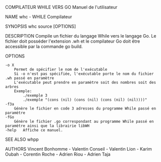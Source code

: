 COMPILATEUR WHILE VERS GO		    Manuel de l'utilisateur

NAME
	whc - WHILE Compilateur
	

SYNOPSIS
	whc source [OPTIONS] 

DESCRIPTION
	Compile un fichier du langage While vers le langage Go. Le fichier doit posséder l'extension .wh et le compilateur Go doit être accessible 	par la commande go build.

OPTIONS

	-o X
		Permet de spécifier le nom de l'exécutable
		Si -o n'est pas spécifiée, l'exécutable porte le nom du fichier .wh passé en paramètre
		L'exécutable peut prendre en paramètre soit des nombres soit des arbres
		Exemple:
			./exemple 3
			./exemple "(cons (nil) (cons (nil) (cons (nil) (nil))))"
	-f3a
		Génère le fichier en code 3 adresses du programme While passé en paramètre
	-fGo 
		Génère le fichier .go correspondant au programme While passé en paramètre ainsi que la librairie libWH		
	-help	Affiche ce manuel.

SEE ALSO
	whpp

AUTHORS
	Vincent Bonhomme - Valentin Conseil - Valentin Lion - Karim Oubah - Corentin Roche - Adrien Riou - Adrien Taja

